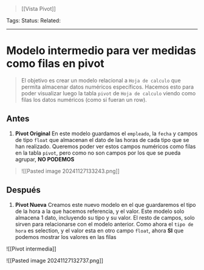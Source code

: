 > [[Vista Pivot]]

Tags: 
Status: 
Related: 

___

# Modelo intermedio para ver medidas como filas en pivot

> El objetivo es crear un modelo relacional a `Hoja de calculo` que permita almacenar datos numéricos específicos. Hacemos esto para poder visualizar luego la tabla `pivot` de `Hoja de calculo` viendo como filas los datos numéricos (como si fueran un row).

## Antes

1. **Pivot Original**
	En este modelo guardamos el `empleado`, la `fecha` y campos de tipo `float` que almacenan el dato de las horas de cada tipo que se han realizado.
	Queremos poder ver estos campos numéricos como filas en la tabla `pivot`, pero como no son campos por los que se pueda agrupar, **NO PODEMOS**

> ![[Pasted image 20241127133243.png]]

## Después

1. **Pivot Nueva**
	Creamos este nuevo modelo en el que guardaremos el tipo de la hora a la que hacemos referencia, y el valor.
	Este modelo solo almacena 1 dato, incluyendo su tipo y su valor. El resto de campos, solo sirven para relacionarse con el modelo anterior.
	Como ahora el `tipo de hora` es selection, y el valor esta en otro campo `float`, ahora **SI** que podemos mostrar los valores en las filas

![[Pivot intermedia]]

![[Pasted image 20241127132737.png]]




